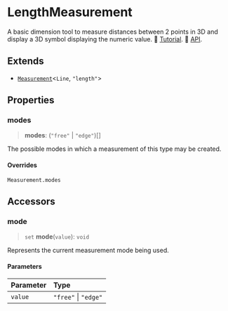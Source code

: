 # LengthMeasurement

A basic dimension tool to measure distances between 2 points in 3D and display a 3D symbol displaying the numeric value. 📕 [Tutorial](https://docs.thatopen.com/Tutorials/Components/Front/LengthMeasurement). 📘 [API](https://docs.thatopen.com/api/@thatopen/components-front/classes/LengthMeasurement).

## Extends

- [`Measurement`](Measurement.md)\<`Line`, `"length"`\>

## Properties

### modes

> **modes**: (`"free"` \| `"edge"`)[]

The possible modes in which a measurement of this type may be created.

#### Overrides

`Measurement.modes`

## Accessors

### mode

> `set` **mode**(`value`): `void`

Represents the current measurement mode being used.

#### Parameters

| Parameter | Type |
| :------ | :------ |
| `value` | `"free"` \| `"edge"` |
